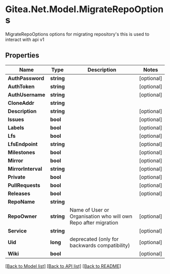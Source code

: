 # Gitea.Net.Model.MigrateRepoOptions
MigrateRepoOptions options for migrating repository's this is used to interact with api v1

## Properties

Name | Type | Description | Notes
------------ | ------------- | ------------- | -------------
**AuthPassword** | **string** |  | [optional] 
**AuthToken** | **string** |  | [optional] 
**AuthUsername** | **string** |  | [optional] 
**CloneAddr** | **string** |  | 
**Description** | **string** |  | [optional] 
**Issues** | **bool** |  | [optional] 
**Labels** | **bool** |  | [optional] 
**Lfs** | **bool** |  | [optional] 
**LfsEndpoint** | **string** |  | [optional] 
**Milestones** | **bool** |  | [optional] 
**Mirror** | **bool** |  | [optional] 
**MirrorInterval** | **string** |  | [optional] 
**Private** | **bool** |  | [optional] 
**PullRequests** | **bool** |  | [optional] 
**Releases** | **bool** |  | [optional] 
**RepoName** | **string** |  | 
**RepoOwner** | **string** | Name of User or Organisation who will own Repo after migration | [optional] 
**Service** | **string** |  | [optional] 
**Uid** | **long** | deprecated (only for backwards compatibility) | [optional] 
**Wiki** | **bool** |  | [optional] 

[[Back to Model list]](../README.md#documentation-for-models) [[Back to API list]](../README.md#documentation-for-api-endpoints) [[Back to README]](../README.md)

